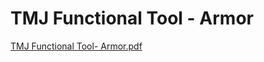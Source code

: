 # TMJ Functional Tool - Armor

[TMJ Functional Tool- Armor.pdf](TMJ%20Functional%20Tool%20-%20Armor%20bec0fad888a3481b838110cb9defa1f5/TMJ_Functional_Tool-_Armor.pdf)